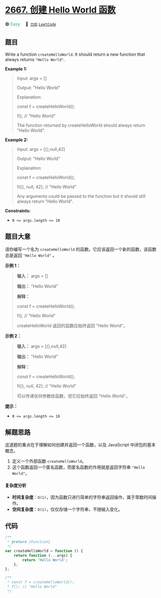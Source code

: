 # [2667. 创建 Hello World 函数](https://2xiao.github.io/leetcode-js/problem/2667.html)

🟢 <font color=#15bd66>Easy</font>&emsp; 🔗&ensp;[`力扣`](https://leetcode.cn/problems/create-hello-world-function) [`LeetCode`](https://leetcode.com/problems/create-hello-world-function)

## 题目

Write a function `createHelloWorld`. It should return a new function that
always returns `"Hello World"`.

**Example 1:**

> Input: args = []
>
> Output: "Hello World"
>
> Explanation:
>
> const f = createHelloWorld();
>
> f(); // "Hello World"
>
> The function returned by createHelloWorld should always return "Hello World".

**Example 2:**

> Input: args = [{},null,42]
>
> Output: "Hello World"
>
> Explanation:
>
> const f = createHelloWorld();
>
> f({}, null, 42); // "Hello World"
>
> Any arguments could be passed to the function but it should still always return "Hello World".

**Constraints:**

- `0 <= args.length <= 10`

## 题目大意

请你编写一个名为 `createHelloWorld` 的函数。它应该返回一个新的函数，该函数总是返回 `"Hello World"` 。

**示例 1：**

> **输入：** args = []
>
> **输出：** "Hello World"
>
> **解释：**
>
> const f = createHelloWorld();
>
> f(); // "Hello World"
>
> createHelloWorld 返回的函数应始终返回 "Hello World"。

**示例 2：**

> **输入：** args = [{},null,42]
>
> **输出：** "Hello World"
>
> **解释：**
>
> const f = createHelloWorld();
>
> f({}, null, 42); // "Hello World"
>
> 可以传递任何参数给函数，但它应始终返回 "Hello World"。

**提示：**

- `0 <= args.length <= 10`

## 解题思路

这道题的重点在于理解如何创建并返回一个函数，以及 JavaScript 中闭包的基本概念。

1. 定义一个外部函数 `createHelloWorld`。
2. 这个函数返回一个匿名函数，而匿名函数的作用就是返回字符串 `"Hello World"`。

#### 复杂度分析

- **时间复杂度**：`O(1)`，因为函数只进行简单的字符串返回操作，属于常数时间操作。
- **空间复杂度**：`O(1)`，仅仅存储一个字符串，不随输入变化。

## 代码

```javascript
/**
 * @return {Function}
 */
var createHelloWorld = function () {
	return function (...args) {
		return 'Hello World';
	};
};

/**
 * const f = createHelloWorld();
 * f(); // "Hello World"
 */
```
